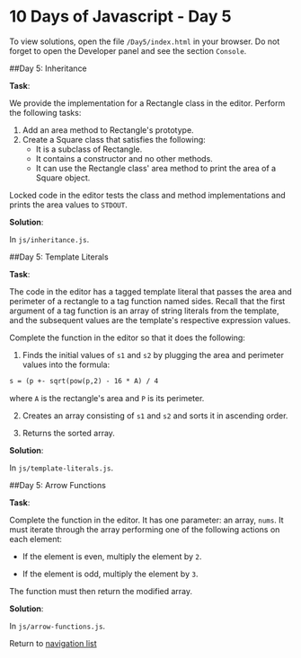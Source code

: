# 10 Days of Javascript - Day 5

To view solutions, open the file `/Day5/index.html` in your browser.
Do not forget to open the Developer panel and see the section `Console`.

##Day 5: Inheritance

**Task**:

We provide the implementation for a Rectangle class in the editor. Perform the following tasks:

1. Add an area method to Rectangle's prototype.
2. Create a Square class that satisfies the following:
    * It is a subclass of Rectangle.
    * It contains a constructor and no other methods.
    * It can use the Rectangle class' area method to print the area of a Square object.

Locked code in the editor tests the class and method implementations and prints the area values to `STDOUT`.

**Solution**:

In `js/inheritance.js`.

##Day 5: Template Literals

**Task**:

The code in the editor has a tagged template literal that passes the area and perimeter of a rectangle
to a tag function named sides. Recall that the first argument of a tag function is an array of string literals
 from the template, and the subsequent values are the template's respective expression values.

Complete the function in the editor so that it does the following:

1. Finds the initial values of `s1` and `s2` by plugging the area and perimeter values into the formula:

```html
s = (p +- sqrt(pow(p,2) - 16 * A) / 4
```

where `A` is the rectangle's area and `P` is its perimeter.

2. Creates an array consisting of `s1` and `s2` and sorts it in ascending order.

3. Returns the sorted array.

**Solution**:

In `js/template-literals.js`.

##Day 5: Arrow Functions

**Task**:

Complete the function in the editor. It has one parameter: an array, `nums`. It must iterate through the array
performing one of the following actions on each element:

* If the element is even, multiply the element by `2`.

* If the element is odd, multiply the element by `3`.

The function must then return the modified array.

**Solution**:

In `js/arrow-functions.js`.

Return to [navigation list](/README.md "navigation list")